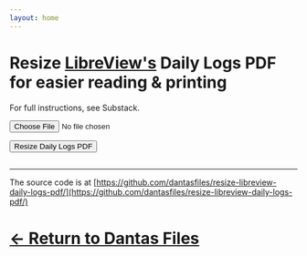 ```yaml
---
layout: home
---
```

# Resize [LibreView's](https://www.libreview.com/) Daily Logs PDF for easier reading & printing

For full instructions, see Substack.
  
<input type="file" id="pdfInput" accept="application/pdf">

<button onclick="convertPdf()">Resize Daily Logs PDF</button>

## <a id="downloadLink" style="display: none;" download="output.pdf">Download resized Daily Logs PDF</a>

***

The source code is at [https://github.com/dantasfiles/resize-libreview-daily-logs-pdf/](https://github.com/dantasfiles/resize-libreview-daily-logs-pdf/)

# [← Return to Dantas Files](https://dantasfiles.com/)

<script src="https://cdn.jsdelivr.net/npm/pdf-lib@1.17.1/dist/pdf-lib.min.js"></script>
<script src="resize-libreview-daily-logs-pdf.js"></script>
